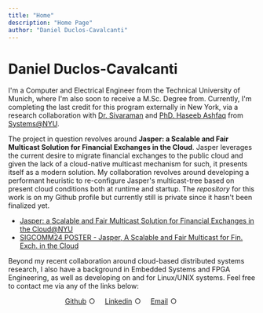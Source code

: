 ```yaml
---
title: "Home"
description: "Home Page"
author: "Daniel Duclos-Cavalcanti"
---
```


# Daniel Duclos-Cavalcanti

I'm a Computer and Electrical Engineer from the Technical University of Munich, where I'm also soon to receive a M.Sc. Degree from. Currently, I'm completing the last credit for this program externally in New York, via a research collaboration with [Dr. Sivaraman](https://anirudhsk.github.io/) and [PhD. Haseeb Ashfaq](https://haseeblums.github.io/) from [Systems@NYU](https://news.cs.nyu.edu/).


The project in question revolves around __Jasper: a Scalable and Fair Multicast Solution for Financial Exchanges in the Cloud__. Jasper leverages the current desire to migrate financial exchanges to the public cloud and given the lack of a cloud-native multicast mechanism for such, it presents itself as a modern solution. My collaboration revolves around
developing a performant heuristic to re-configure Jasper's multicast-tree based on present cloud conditions both at runtime and startup. The _repository_ for this work is on my Github profile but currently still is private since it hasn't been finalized yet.

- [Jasper: a Scalable and Fair Multicast Solution for Financial Exchanges in the Cloud@NYU](https://dl.acm.org/doi/10.1145/3672202.3673728)
- [SIGCOMM24 POSTER - Jasper, A Scalable and Fair Multicast for Fin. Exch. in the Cloud](https://sigcomm24posterdemo.hotcrp.com/paper/47?cap=hcav47KhCcppMuxCoAApCEhcdjiFGC)


Beyond my recent collaboration around cloud-based distributed systems research, I also have a background in 
Embedded Systems and FPGA Engineering, as well as developing on and for Linux/UNIX systems. Feel 
free to contact me via any of the links below:



<div id="link-horizontal">
    <style>
        .list-container {
            display: flex;
            justify-content: center;
        }
        .horizontal-list {
            list-style-type: none;
            padding: 0;
            margin: 0;
            display: flex;
        }
        .horizontal-list li {
            margin-right: 15px; /* Adjust spacing as needed */
            position: relative;
            display: inline-block;
        }
        .horizontal-list li::after {
            content: "○";
            margin: 0 5px; /* Adjust spacing as needed */
        }
        .horizontal-list li:last-child::after {
            content: ""; /* Remove bullet from the last item */
        }
        .horizontal-list li a {
            text-decoration: underline;
            <!-- color: black; -->
        }
    </style>
    <div class="list-container">
        <ul class="horizontal-list">
            <li><a href="https://github.com/duclos-cavalcanti">Github</a></li>
            <li><a href="https://www.linkedin.com/in/daniel-duclos-cavalcanti/">Linkedin</a></li>
            <li><a href="mailto:me@duclos.dev">Email</a></li>
            <li></li>
        </ul>
    </div>
</div>
